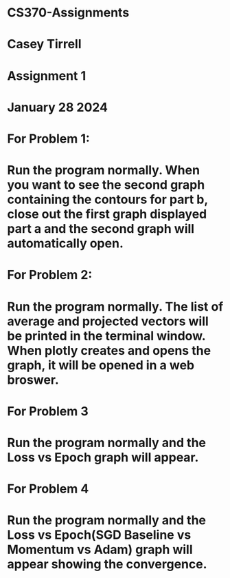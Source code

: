 # CS370-Assignments
# Casey Tirrell
# Assignment 1
# January 28 2024
# For Problem 1:
# Run the program normally. When you want to see the second graph containing the contours for part b, close out the first graph displayed part a and the second graph will automatically open.
# For Problem 2:
# Run the program normally. The list of average and projected vectors will be printed in the terminal window. When plotly creates and opens the graph, it will be opened in a web broswer.
# For Problem 3
# Run the program normally and the Loss vs Epoch graph will appear.
# For Problem 4
# Run the program normally and the Loss vs Epoch(SGD Baseline vs Momentum vs Adam) graph will appear showing the convergence. 
